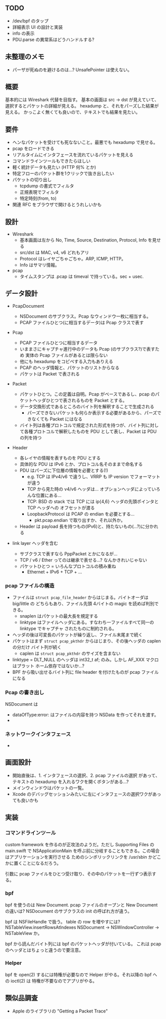 ## TODO

 - /dev/bpf のタップ
 - 詳細表示 UI の設計と実装
 - info の表示
 - PDU.parse の異常系はどうハンドルする?

## 未整理のメモ
 - パーザが死ぬのを避けるのは...? UnsafePointer は使えない。

## 概要
基本的には Wireshark 代替を目指す。
基本の画面は src -> dst が見えていて、選択するとパケットの詳細が見える。
hexadump と、それをパーズした結果が見える。
かっこよく無くても良いので、テキストでも結果を見たい。

## 要件

 - ヘンなパケットを受けても死なないこと。最悪でも hexadump で見せる。
 - pcap をロードできる
 - リアルタイムにインタフェースを流れているパケットを見える
 - コマンドラインツールもできたらほしい
 - 軽く統計データも見たい (HTTP 何% とか)
 - 特定フローのパケット群を1クリックで抜き出したい
 - パケットの切り出し
   - tcpdump の書式でフィルタ
   - 正規表現でフィルタ
   - 特定時刻(from, to)
 - 関連 RFC をブラウザで開けるとうれしいかも

## 設計

 - Wireshark
   - 基本画面は左から No, Time, Source, Destination, Protocol, Info を見せる
   - src/dst は MAC, v4, v6 どれもアリ
   - Protocol はレイヤごちゃごちゃ。ARP, ICMP, HTTP。
   - Info はサマリ情報。
 - pcap
   - タイムスタンプは .pcap は timeval で持っている。sec + usec.

## データ設計

 - PcapDocument
   - NSDocument のサブクラス。Pcap なウィンドウ一枚に相当する。
   - PCAP ファイルひとつ(に相当するデータ)は Pcap クラスで表す

 - Pcap
   - PCAP ファイルひとつに相当するデータ
   - いままさにキャプチャ進行中のデータも Pcap (のサブクラス?)で表すため
     実体の Pcap ファイルがあるとは限らない
   - 他にも hexadump をコピペする入力もありえる
   - PCAP のヘッダ情報と、パケットのリストからなる
   - パケットは Packet で表される

 - Packet
   - パケットひとつ。この定義は自明。Pcap がベースであるし、pcap のパケットヘッダひとつで表されるものを Packet とする。
   - データ交換形式であるところのバイト列を解釈することで生成される
     - パーズできないパケットも何らか表示する必要があるから、パーズできなくても Packet にはなる
   - バイト列は各種プロトコルで規定された形式を持つが、バイト列に対して各種プロトコルで解釈したものを PDU として表し、Packet は PDU の列を持つ

 - Header
   - 各レイヤの情報を表すものを PDU とする
   - 具体的な PDU は IPv6 とか、プロトコル名そのままで命名する
   - PDU はパーズに下位層の情報を必要とする(!)
     - e.g. TCP は IPv4/v6 で違うし、VRRP も IP version でフォーマットが違う
     - TCP から見た時の v4/v6 ヘッダは... オプションヘッダによっていろんな位置にある...
     - TCP: BSD の stack では TCP には ip{4,6} ヘッダの先頭ポインタと TCP ヘッダへの
       オフセットが渡る
     - LoopbackProtocol は PCAP の endian を必要とする...
       - pkt.pcap.endian で取り出すか、それ以外か。
   - Header は payload 長を持つもの(IPv6)と、持たないもの(...?)に分かれる

 - link layer ヘッダを含む
     - サブクラスで表すなら PppPacket とかになるが...
   - TCP / v6 / Ether ってのは継承で表せる...? なんかきれいじゃない
   - パケットひとつ = いろんなプロトコルの積み重ね
     - Ethernet + IPv6 + TCP + ...

### pcap ファイルの構造

 - ファイルは `struct pcap_file_header` からはじまる。バイトオーダは big/little の
   どちらもあり、ファイル先頭 4バイトの magic を読めば判別できる。
   - snaplen はパケットの最大長を規定する
   - linktype はファイルヘッダにある。すなわち一ファイルすべて同一の linktype でキャプチャ
     されたものに制約される。
 - ヘッダの後は可変長のパケットが繰り返し、ファイル末尾まで続く
 - パケットはまず `struct pcap_pkthdr` からはじまり、その後ヘッダの caplen の分だけ
   バイト列が続く
   - caplen は `struct pcap_pkthdr` のサイズを含まない
 - linktype = DLT_NULL のヘッダは int32_t af; のみ。しかし AF_XXX マクロはプラット
   ホーム依存ではないか...?
 - BPF から吸い出せるバイト列に file header を付けたものが pcap ファイルになる


### Pcap の書き出し
NSDocument は
- dataOfType:error: はファイルの内容を持つ NSData を作ってそれを渡す。
- 

### ネットワークインタフェース
-


## 画面設計
 - 開始直後は、1. インタフェースの選択、2. pcap ファイルの選択 があって、テキストの
   hexadump を入れるワクを開くボタンがある...?
 - メインウィンドウはパケットの一覧。
 - Xcode のデバッグセッションみたいに左にインタフェースの選択ワクがあっても良いかも

## 実装

### コマンドラインツール
custom framework を作るのが正攻法のようだ。ただし Supporting Files の main.swift で
NSApplicationMain を呼ぶ前に分岐することもできる。この場合はアプリケーションを実行させる
ためのシンボリックリンクを /usr/sbin かどこかに置くことになるだろう。

引数に pcap ファイルをひとつ受け取り、その中のパケットを一行ずつ表示する。

### bpf
bpf を使うのは New Document.  pcap ファイルのオープンと New Document の違いは?
NSDocument のサブクラスの init の呼ばれ方が違う。

bpf は NSFileHandle で扱う。
table の row を増やすには?
NSTableView.insertRowsAtIndexes
NSDocument -> NSWindowController -> NSTableView か。

bpf から読んだバイト列には bpf のパケットヘッダが付いている。
これは pcap のヘッダとはちょっと違うので要注意。


### Helper
bpf を open(2) するには特権が必要なので Helper がやる。それ以降の bpf への ioctl(2) は
特権が不要なのでアプリがやる。


## 類似品調査
 - Apple のライブラリの "Getting a Packet Trace"
